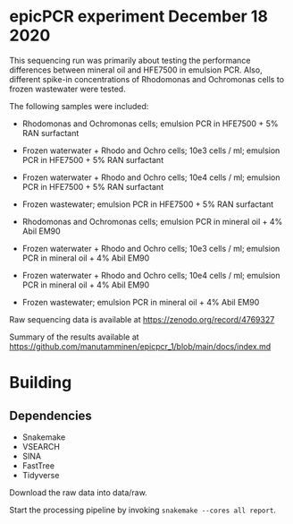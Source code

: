 # epicPCR experiment December 18 2020 

This sequencing run was primarily about testing the performance differences between mineral oil and HFE7500 in emulsion PCR. Also, different spike-in concentrations of Rhodomonas and Ochromonas cells to frozen wastewater were tested.

The following samples were included:

- Rhodomonas and Ochromonas cells; emulsion PCR in HFE7500 + 5% RAN surfactant
- Frozen waterwater + Rhodo and Ochro cells; 10e3 cells / ml; emulsion PCR in HFE7500 + 5% RAN surfactant
- Frozen waterwater + Rhodo and Ochro cells; 10e4 cells / ml; emulsion PCR in HFE7500 + 5% RAN surfactant
- Frozen wastewater; emulsion PCR in HFE7500 + 5% RAN surfactant

- Rhodomonas and Ochromonas cells; emulsion PCR in mineral oil + 4% Abil EM90
- Frozen waterwater + Rhodo and Ochro cells; 10e3 cells / ml; emulsion PCR in mineral oil + 4% Abil EM90
- Frozen waterwater + Rhodo and Ochro cells; 10e4 cells / ml; emulsion PCR in mineral oil + 4% Abil EM90
- Frozen wastewater; emulsion PCR in mineral oil + 4% Abil EM90

Raw sequencing data is available at https://zenodo.org/record/4769327

Summary of the results available at https://github.com/manutamminen/epicpcr_1/blob/main/docs/index.md

# Building

## Dependencies

- Snakemake
- VSEARCH
- SINA
- FastTree
- Tidyverse

Download the raw data into data/raw.

Start the processing pipeline by invoking `snakemake --cores all report`.



